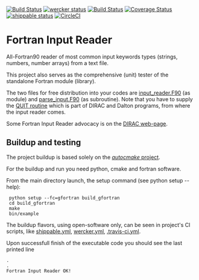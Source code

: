 [![Build Status](https://travis-ci.org/miroi/fortran_input_reader.svg?branch=master)](https://travis-ci.org/miroi/fortran_input_reader/builds)
[![wercker status](https://app.wercker.com/status/39f34b3fa3619e3b1ac48e9232ddb315/s "wercker status")](https://app.wercker.com/project/bykey/39f34b3fa3619e3b1ac48e9232ddb315)
[![Build Status](https://ci.appveyor.com/api/projects/status/github/miroi/fortran_input_reader?branch=master&svg=true)](https://ci.appveyor.com/project/miroi/fortran_input_reader/history)
[![Coverage Status](https://coveralls.io/repos/miroi/fortran_input_reader/badge.svg?branch=master&service=github)](https://coveralls.io/github/miroi/fortran_input_reader?branch=master)
[![shippable status](https://api.shippable.com/projects/55c5fa6fedd7f2c05299e675/badge?branchName=master)](https://app.shippable.com/projects/55c5fa6fedd7f2c05299e675/builds/latest)
[![CircleCI](https://circleci.com/gh/miroi/fortran_input_reader/tree/master.svg?style=svg)](https://circleci.com/gh/miroi/fortran_input_reader/tree/master)


Fortran Input Reader
====================

All-Fortran90 reader of most common input keywords types (strings, numbers, number arrays) from a text file.

This project also serves as the comprehensive (unit) tester of the standalone Fortran module (library).

The two files for free distribution into your codes are 
[input_reader.F90](https://github.com/miroi/fortran_input_reader/blob/master/src/lib/input_reader.F90) (as module)
and [
parse_input.F90](https://github.com/miroi/fortran_input_reader/blob/master/src/lib/parse_input.F90) (as subroutine).
Note that you have to supply the [QUIT routine](https://github.com/miroi/fortran_input_reader/blob/master/src/lib/quit.F90)
which is part of DIRAC and Dalton programs, from where the input reader comes.

Some Fortran Input Reader advocacy is on the [DIRAC web-page](http://diracprogram.org/doc/master/programmers/input_reading.html).

Buildup and testing
-------------------
The project buildup is based solely on the [*autocmake* project](https://github.com/scisoft/autocmake).


For the buildup and run you need python, cmake and fortran software.

From the main directory launch, the setup command (see python setup --help):
```
 python setup --fc=gfortran build_gfortran
 cd build_gfortran
 make
 bin/example
```
The buildup flavors, using open-software only, can be seen in project's CI scripts,
like [shippable.yml](https://github.com/miroi/fortran_input_reader/blob/master/shippable.yml),
[wercker.yml](https://github.com/miroi/fortran_input_reader/blob/master/wercker.yml),
[.travis-ci.yml](https://github.com/miroi/fortran_input_reader/blob/master/.travis.yml).


Upon successfull finish of the executable code you should see the last printed line
```
.
.
Fortran Input Reader OK!
```
